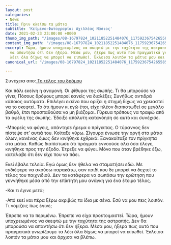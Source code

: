 ```yaml
---
layout: post
categories:
- News
title: Πριν κλείσω τα μάτια
subtitle: 'Κείμενο-Φωτογραφία: Αχιλλέας Νάσιος'
date: 2021-02-23 23:00:00 +0000
thumb_img_path: "/images/08-16797824_10211852251484076_1175923675426558512_o.jpg"
content_img_path: "/images/08-16797824_10211852251484076_1175923675426558512_o.jpg"
excerpt: Τώρα, ήμουν υποχρεωμένος να σκεφτώ με την ταχύτητα της αστραπής. Δεν θα μπορούσα
  να απαντήσω ότι δεν ήξερα. Μέσα μου, ήξερα πως αυτό που πραγματικά γνωρίζουμε τα
  λέει όλα δίχως να μπορεί να ειπωθεί. Έκλεισα λοιπόν τα μάτια μου και άρχισα να βλέπω.
canonical_url: "/images/08-16797824_10211852251484076_1175923675426558512_o.jpg"

---
```

Συνέχεια απο:<a href="https://hocusphotus.com/posts/anodus-48/" target="blank"> Το τέλος του δρόμου</a>

Και πάλι εκείνη η αναμονή. Οι ψίθυροι της σιωπής. Τι θα μπορούσε να γίνει; Πόσους δρόμους μπορεί κανείς να διαλέξει; Συνήθως αντιδρά κάποιος αυτόματα. Επιλέγει εκείνο που ορίζει η στιγμή δίχως να χρειαστεί να το σκεφτεί. Το ότι ήμουν κι εγώ έτσι, είχε πλέον διαπιστωθεί σε μεγάλο βαθμό, έτσι προσπαθούσα να μη βιάζομαι. Γύρευα τρόπους να τραφώ από τα οφέλη της σιωπής. Έδειξε απόλυτη κατανόηση σε αυτό και συνέχισε.

\-Μπορείς να φύγεις, απάντησε ήρεμα ο πρίγκιπας. Ο τύραννος δεν πίστεψε στ’ αυτιά του. Κοίταξε γύρω. Σίγουρα ένιωσε την οργή στα μάτια όλων, κανένας όμως δεν κινήθηκε εχθρικά. Ξανακοίταξε τον πρίγκηπα στα μάτια. Καθώς διαπίστωσε ότι πράγματι εννοούσε όλα όσα έλεγε, κινήθηκε προς την έξοδο. Έτρεξε να φύγει. Μόνο που όταν βρέθηκε έξω, κατάλαβε ότι δεν είχε που να πάει.

Εκεί έβαλε τελεία. Εγώ όμως δεν ήθελα να σταματήσει εδώ. Με ενδιέφερε να ακούσω παρακάτω, σαν παιδί που δε μπορεί να δεχτεί το τέλος του παιχνιδιού. Δεν τα κατάφερα να σωπάσω την ερώτηση που γεννήθηκε μέσα από την επίκτητη μου ανάγκη για ένα έτοιμο τέλος.

\-Και τι έγινε μετά;

\-Από εκεί και πέρα ξέρω ακριβώς τα ίδια με σένα. Εσύ να μου πεις λοιπόν. Τι νομίζεις πως έγινε;

Έπρεπε να το περιμένω. Έπρεπε να είχα προετοιμαστεί. Τώρα, ήμουν υποχρεωμένος να σκεφτώ με την ταχύτητα της αστραπής. Δεν θα μπορούσα να απαντήσω ότι δεν ήξερα. Μέσα μου, ήξερα πως αυτό που πραγματικά γνωρίζουμε τα λέει όλα δίχως να μπορεί να ειπωθεί. Έκλεισα λοιπόν τα μάτια μου και άρχισα να βλέπω.
